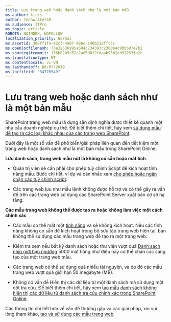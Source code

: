 ```yaml
---
title: Lưu trang web hoặc danh sách như là một bản mẫu
ms.author: kirks
author: Techwriter40
ms.audience: ITPro
ms.topic: article
ROBOTS: NOINDEX, NOFOLLOW
localization_priority: Normal
ms.assetid: 368ff1fa-82cf-4a07-986e-140b212ffc5c
ms.openlocfilehash: 73a32536995a604c734393c2300b4c9bb507e2b2
ms.sourcegitcommit: 136b8209c52c2a05d0f2fdaab93b2cd92253fa2c
ms.translationtype: MT
ms.contentlocale: vi-VN
ms.lasthandoff: 06/07/2019
ms.locfileid: "34770549"
---
```

# <a name="save-site-or-list-as-a-template"></a>Lưu trang web hoặc danh sách như là một bản mẫu

SharePoint trang web mẫu là dựng sẵn định nghĩa được thiết kế quanh một nhu cầu doanh nghiệp cụ thể. Để biết thêm chi tiết, hãy xem [sử dụng mẫu để tạo ra các loại khác nhau của các trang web SharePoint](https://support.office.com/article/using-templates-to-create-different-kinds-of-sharepoint-sites-449eccec-ff99-4cf3-b62e-dcfee37e8da4).

Dưới đây là một số vấn đề phổ biến/giải pháp liên quan đến tiết kiệm một trang web hoặc danh sách như là một bản mẫu trong SharePoint Online.

**Lưu danh sách, trang web mẫu nút là không có sẵn hoặc mất tích**. 

- Quản trị viên sẽ cần phải cho phép tuỳ chỉnh Script để kích hoạt tính năng mẫu. Bước chi tiết, ví dụ và cân nhắc xem [cho phép hoặc ngăn chặn các tuỳ chỉnh script](https://docs.microsoft.com/sharepoint/allow-or-prevent-custom-script).


- Các trang web lưu như mẫu lệnh không được hỗ trợ và có thể gây ra vấn đề trên các trang web sử dụng các SharePoint Server xuất bản cơ sở hạ tầng.


**Các mẫu trang web không thể được tạo ra hoặc không làm việc một cách chính xác**

- Các mẫu có thể mất một [tính năng](https://social.technet.microsoft.com/wiki/contents/articles/14423.sharepoint-2013-existing-features-guid.aspx) và sẽ không kích hoạt. Nếu các tính năng không có sẵn để kích hoạt trong bộ sưu tập trang web hiện tại, bạn không thể sử dụng các mẫu trang web để tạo ra một trang web.


- Kiểm tra xem nếu bất kỳ danh sách hoặc thư viện vượt quá [Danh sách nhìn giới hạn ngưỡng](https://support.office.com/article/Manage-large-lists-and-libraries-in-SharePoint-B8588DAE-9387-48C2-9248-C24122F07C59) 5000 mặt hàng như điều này có thể chặn các sáng tạo của một trang web mẫu.


- Các trang web có thể sử dụng quá nhiều tài nguyên, và do đó các mẫu trang web vượt quá giới hạn 50 megabyte (MB).


- Không có vấn đề Hiển thị các dữ liệu từ một danh sách mà sử dụng một cột tra cứu. Để biết thêm chi tiết, hãy xem [tạo mẫu danh sách không hiển thị các dữ liệu từ danh sách tra cứu chính xác trong SharePoint Online](https://support.office.com/article/template-generated-list-doesn-t-display-correct-data-for-a-column-in-sharepoint-online-20430b62-e40c-4f6f-8889-aa24e80d605a).


Các thông tin chi tiết hơn về vấn đề thường gặp và các giải pháp, xin vui lòng tham khảo, [tạo và sử dụng các mẫu trang web](https://support.office.com/article/Create-and-use-site-templates-60371B0F-00E0-4C49-A844-34759EBDD989).

